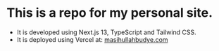 # This is a repo for my personal site.

- It is developed using Next.js 13, TypeScript and Tailwind CSS.
- It is deployed using Vercel at: [masihullahbudye.com](https://masihullahbudye.com)
